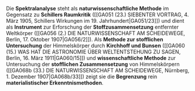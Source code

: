 
Die **Spektralanalyse** steht als **naturwissenschaftliche Methode** im Gegensatz zu **Schillers Raumkritik** ([[GA051 (23.) SIEBENTER VORTRAG, 4. März 1905, Schillers Wirkungen im 19. Jahrhundert|GA051/23]]) und dient als **Instrument** zur Erforschung der **Stoffzusammensetzung** entfernter Weltkörper ([[GA056 (2.) DIE NATURWISSENSCHAFT AM SCHEIDEWEGE, Berlin, 17. Oktober 1907|GA056/2]]). Als **Methode zur stofflichen Untersuchung** der Himmelskörper durch **Kirchhoff und Bunsen** ([[GA060 (15.) WAS HAT DIE ASTRONOMIE ÜBER WELTENTSTEHUNG ZU SAGEN, Berlin, 16. März 1911|GA060/15]]) und **wissenschaftliche Methode** zur Untersuchung der **stofflichen Zusammensetzung** von Himmelskörpern ([[GA068b (33.) DIE NATURWISSENSCHAFT AM SCHEIDEWEGE, Nürnberg, 1. Dezember 1907|GA068b/33]]) zeigt sie die **Begrenzung** rein **materialistischer Erkenntnismethoden**.
